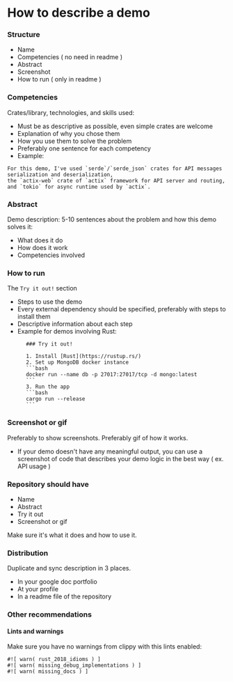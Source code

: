 # How to describe a demo

### Structure

- Name
- Сompetencies ( no need in readme )
- Abstract
- Screenshot
- How to run ( only in readme )

### Competencies

Crates/library, technologies, and skills used:

- Must be as descriptive as possible, even simple crates are welcome
- Explanation of why you chose them
- How you use them to solve the problem
- Preferably one sentence for each competency
- Example:
```
For this demo, I've used `serde`/`serde_json` crates for API messages serialization and deserialization,
the `actix-web` crate of `actix` framework for API server and routing,
and `tokio` for async runtime used by `actix`.
```

### Abstract

Demo description: 5-10 sentences about the problem and how this demo solves it:

- What does it do
- How does it work
- Competencies involved

### How to run

The `Try it out!` section

- Steps to use the demo
- Every external dependency should be specified, preferably with steps to install them
- Descriptive information about each step
- Example for demos involving Rust:
```
      ### Try it out!

      1. Install [Rust](https://rustup.rs/)
      2. Set up MongoDB docker instance
      ```bash
      docker run --name db -p 27017:27017/tcp -d mongo:latest
      ```
      3. Run the app
      ```bash
      cargo run --release
      ```
```

### Screenshot or gif

Preferably to show screenshots. Preferably gif of how it works.

- If your demo doesn't have any meaningful output, you can use a screenshot of code that describes your demo logic in the best way ( ex. API usage )

### Repository should have

- Name
- Abstract
- Try it out
- Screenshot or gif

Make sure it's what it does and how to use it.

### Distribution

Duplicate and sync description in 3 places.

- In your google doc portfolio
- At your profile
- In a readme file of the repository

### Other recommendations

#### Lints and warnings

Make sure you have no warnings from clippy with this lints enabled:

```
#![ warn( rust_2018_idioms ) ]
#![ warn( missing_debug_implementations ) ]
#![ warn( missing_docs ) ]
```
